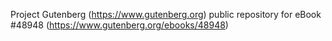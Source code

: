 Project Gutenberg (https://www.gutenberg.org) public repository for eBook #48948 (https://www.gutenberg.org/ebooks/48948)
